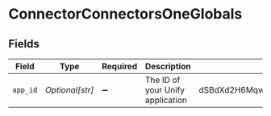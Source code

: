 # ConnectorConnectorsOneGlobals


## Fields

| Field                                   | Type                                    | Required                                | Description                             | Example                                 |
| --------------------------------------- | --------------------------------------- | --------------------------------------- | --------------------------------------- | --------------------------------------- |
| `app_id`                                | *Optional[str]*                         | :heavy_minus_sign:                      | The ID of your Unify application        | dSBdXd2H6Mqwfg0atXHXYcysLJE9qyn1VwBtXHX |